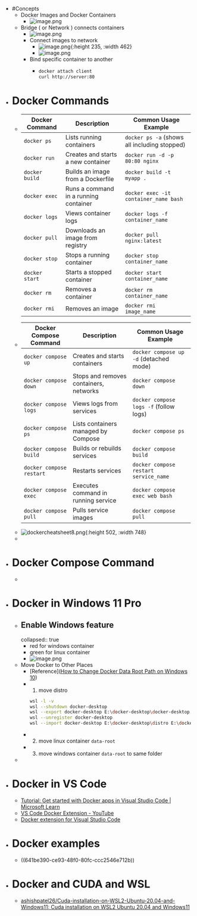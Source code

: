 - #Concepts
	- Docker Images and Docker Containers
		- ![image.png](../assets/image_1679013741651_0.png)
	- Bridge ( or Network ) connects containers
		- ![image.png](../assets/image_1679014086117_0.png)
		- Connect images to network
			- ![image.png](../assets/image_1679014315722_0.png){:height 235, :width 462}
			- ![image.png](../assets/image_1679014359915_0.png)
		- Bind specific container to another
			- ```bash
			  docker attach client
			  curl http://server:80
			  ```
- # Docker Commands
	- | **Docker Command** | **Description** | **Common Usage Example** |
	  |-------------------|-----------------|-------------------------|
	  | `docker ps` | Lists running containers | `docker ps -a` (shows all including stopped) |
	  | `docker run` | Creates and starts a new container | `docker run -d -p 80:80 nginx` |
	  | `docker build` | Builds an image from a Dockerfile | `docker build -t myapp .` |
	  | `docker exec` | Runs a command in a running container | `docker exec -it container_name bash` |
	  | `docker logs` | Views container logs | `docker logs -f container_name` |
	  | `docker pull` | Downloads an image from registry | `docker pull nginx:latest` |
	  | `docker stop` | Stops a running container | `docker stop container_name` |
	  | `docker start` | Starts a stopped container | `docker start container_name` |
	  | `docker rm` | Removes a container | `docker rm container_name` |
	  | `docker rmi` | Removes an image | `docker rmi image_name` |
	- | **Docker Compose Command** | **Description** | **Common Usage Example** |
	  |---------------------------|-----------------|-------------------------|
	  | `docker compose up` | Creates and starts containers | `docker compose up -d` (detached mode) |
	  | `docker compose down` | Stops and removes containers, networks | `docker compose down` |
	  | `docker compose logs` | Views logs from services | `docker compose logs -f` (follow logs) |
	  | `docker compose ps` | Lists containers managed by Compose | `docker compose ps` |
	  | `docker compose build` | Builds or rebuilds services | `docker compose build` |
	  | `docker compose restart` | Restarts services | `docker compose restart service_name` |
	  | `docker compose exec` | Executes command in running service | `docker compose exec web bash` |
	  | `docker compose pull` | Pulls service images | `docker compose pull` |
	- ![dockercheatsheet8.png](../assets/dockercheatsheet8_1759826809990_0.png){:height 502, :width 748}
	-
- # Docker Compose Command
	-
- # Docker in Windows 11 Pro
	- ## Enable Windows feature
	  collapsed:: true
		- red for windows container
		- green for linux container
		- ![image.png](../assets/image_1730206360300_0.png)
	- Move Docker to Other Places
		- [Reference]([How to Change Docker Data Root Path on Windows 10](https://kontext.tech/article/1216/how-to-change-docker-data-root-path-on-windows-10))
		- 1. move distro
		  ```bash
		  wsl -l -v
		  wsl --shutdown docker-desktop
		  wsl --export docker-desktop E:\docker-desktop\docker-desktop.tar
		  wsl --unregister docker-desktop
		  wsl --import docker-desktop E:\docker-desktop\distro E:\docker-desktop\docker-desktop.tar --version 2
		  ```
		- 2. move linux container `data-root`
		- 3. move windows container `data-root` to same folder
	-
- # Docker in VS Code
	- [Tutorial: Get started with Docker apps in Visual Studio Code | Microsoft Learn](https://learn.microsoft.com/en-us/visualstudio/docker/tutorials/docker-tutorial?WT.mc_id=vscode_docker_aka_helppanel)
	- [VS Code Docker Extension - YouTube](https://www.youtube.com/playlist?list=PLReL099Y5nRf3XEK2f8G8FpMi3XSGPcSZ)
	- [Docker extension for Visual Studio Code](https://code.visualstudio.com/docs/containers/overview)
- # Docker examples
	- ((641be390-ce93-48f0-80fc-ccc2546e712b))
- # Docker and CUDA and WSL
	- [ashishpatel26/Cuda-installation-on-WSL2-Ubuntu-20.04-and-Windows11: Cuda installation on WSL2 Ubuntu 20.04 and Windows11](https://github.com/ashishpatel26/Cuda-installation-on-WSL2-Ubuntu-20.04-and-Windows11)